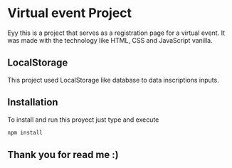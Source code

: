 # Virtual event Project
Eyy this is a project that serves as a registration page for a virtual event. It was made with the technology like HTML, CSS and JavaScript vanilla.

## LocalStorage
This project used LocalStorage like database to data inscriptions inputs.

## Installation
To install and run this proyect just type and execute
```bash
npm install
```

## Thank you for read me :)

